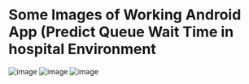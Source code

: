 # Some Images of Working Android App (Predict Queue Wait Time in hospital Environment
![image](https://user-images.githubusercontent.com/66210607/166097023-bf8ba311-6ea0-49ea-a932-c91c97498d92.png)
![image](https://user-images.githubusercontent.com/66210607/166097026-41f6ea5e-a71d-47eb-9cfb-40f4f6e9e877.png)
![image](https://user-images.githubusercontent.com/66210607/166097033-0d70a515-a52f-4217-9500-d12b89359b79.png)


